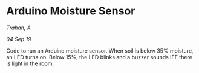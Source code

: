 # Arduino Moisture Sensor

*Trahan, A*

*04 Sep 19*

Code to run an Arduino moisture sensor. When soil is below 35% moisture, an LED turns on. Below 15%, the LED blinks and a buzzer sounds IFF there is light in the room.

